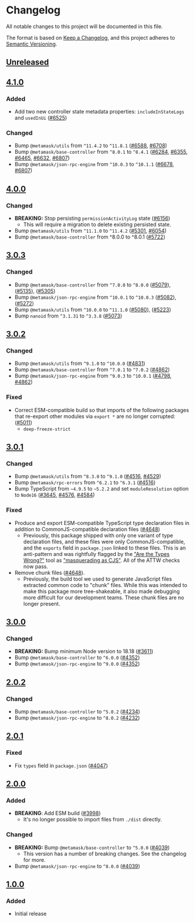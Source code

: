 # Changelog

All notable changes to this project will be documented in this file.

The format is based on [Keep a Changelog](https://keepachangelog.com/en/1.0.0/),
and this project adheres to [Semantic Versioning](https://semver.org/spec/v2.0.0.html).

## [Unreleased]

## [4.1.0]

### Added

- Add two new controller state metadata properties: `includeInStateLogs` and `usedInUi` ([#6525](https://github.com/MetaMask/core/pull/6525))

### Changed

- Bump `@metamask/utils` from `^11.4.2` to `^11.8.1` ([#6588](https://github.com/MetaMask/core/pull/6588), [#6708](https://github.com/MetaMask/core/pull/6708))
- Bump `@metamask/base-controller` from `^8.0.1` to `^8.4.1` ([#6284](https://github.com/MetaMask/core/pull/6284), [#6355](https://github.com/MetaMask/core/pull/6355), [#6465](https://github.com/MetaMask/core/pull/6465), [#6632](https://github.com/MetaMask/core/pull/6632), [#6807](https://github.com/MetaMask/core/pull/6807))
- Bump `@metamask/json-rpc-engine` from `^10.0.3` to `^10.1.1` ([#6678](https://github.com/MetaMask/core/pull/6678), [#6807](https://github.com/MetaMask/core/pull/6807))

## [4.0.0]

### Changed

- **BREAKING:** Stop persisting `permissionActivityLog` state ([#6156](https://github.com/MetaMask/core/pull/6156))
  - This will require a migration to delete existing persisted state.
- Bump `@metamask/utils` from `^11.1.0` to `^11.4.2` ([#5301](https://github.com/MetaMask/core/pull/5301), [#6054](https://github.com/MetaMask/core/pull/6054))
- Bump `@metamask/base-controller` from ^8.0.0 to ^8.0.1 ([#5722](https://github.com/MetaMask/core/pull/5722))

## [3.0.3]

### Changed

- Bump `@metamask/base-controller` from `^7.0.0` to `^8.0.0` ([#5079](https://github.com/MetaMask/core/pull/5079)), ([#5135](https://github.com/MetaMask/core/pull/5135)), ([#5305](https://github.com/MetaMask/core/pull/5305))
- Bump `@metamask/json-rpc-engine` from `^10.0.1` to `^10.0.3` ([#5082](https://github.com/MetaMask/core/pull/5082)), ([#5272](https://github.com/MetaMask/core/pull/5272))
- Bump `@metamask/utils` from `^10.0.0` to `^11.1.0` ([#5080](https://github.com/MetaMask/core/pull/5080)), ([#5223](https://github.com/MetaMask/core/pull/5223))
- Bump `nanoid` from `^3.1.31` to `^3.3.8` ([#5073](https://github.com/MetaMask/core/pull/5073))

## [3.0.2]

### Changed

- Bump `@metamask/utils` from `^9.1.0` to `^10.0.0` ([#4831](https://github.com/MetaMask/core/pull/4831))
- Bump `@metamask/base-controller` from `^7.0.1` to `^7.0.2` ([#4862](https://github.com/MetaMask/core/pull/4862))
- Bump `@metamask/json-rpc-engine` from `^9.0.3` to `^10.0.1` ([#4798](https://github.com/MetaMask/core/pull/4798), [#4862](https://github.com/MetaMask/core/pull/4862))

### Fixed

- Correct ESM-compatible build so that imports of the following packages that re-export other modules via `export *` are no longer corrupted: ([#5011](https://github.com/MetaMask/core/pull/5011))
  - `deep-freeze-strict`

## [3.0.1]

### Changed

- Bump `@metamask/utils` from `^8.3.0` to `^9.1.0` ([#4516](https://github.com/MetaMask/core/pull/4516), [#4529](https://github.com/MetaMask/core/pull/4529))
- Bump `@metamask/rpc-errors` from `^6.2.1` to `^6.3.1` ([#4516](https://github.com/MetaMask/core/pull/4516))
- Bump TypeScript from `~4.9.5` to `~5.2.2` and set `moduleResolution` option to `Node16` ([#3645](https://github.com/MetaMask/core/pull/3645), [#4576](https://github.com/MetaMask/core/pull/4576), [#4584](https://github.com/MetaMask/core/pull/4584))

### Fixed

- Produce and export ESM-compatible TypeScript type declaration files in addition to CommonJS-compatible declaration files ([#4648](https://github.com/MetaMask/core/pull/4648))
  - Previously, this package shipped with only one variant of type declaration
    files, and these files were only CommonJS-compatible, and the `exports`
    field in `package.json` linked to these files. This is an anti-pattern and
    was rightfully flagged by the
    ["Are the Types Wrong?"](https://arethetypeswrong.github.io/) tool as
    ["masquerading as CJS"](https://github.com/arethetypeswrong/arethetypeswrong.github.io/blob/main/docs/problems/FalseCJS.md).
    All of the ATTW checks now pass.
- Remove chunk files ([#4648](https://github.com/MetaMask/core/pull/4648)).
  - Previously, the build tool we used to generate JavaScript files extracted
    common code to "chunk" files. While this was intended to make this package
    more tree-shakeable, it also made debugging more difficult for our
    development teams. These chunk files are no longer present.

## [3.0.0]

### Changed

- **BREAKING:** Bump minimum Node version to 18.18 ([#3611](https://github.com/MetaMask/core/pull/3611))
- Bump `@metamask/base-controller` to `^6.0.0` ([#4352](https://github.com/MetaMask/core/pull/4352))
- Bump `@metamask/json-rpc-engine` to `^9.0.0` ([#4352](https://github.com/MetaMask/core/pull/4352))

## [2.0.2]

### Changed

- Bump `@metamask/base-controller` to `^5.0.2` ([#4234](https://github.com/MetaMask/core/pull/4234))
- Bump `@metamask/json-rpc-engine` to `^8.0.2` ([#4232](https://github.com/MetaMask/core/pull/4232))

## [2.0.1]

### Fixed

- Fix `types` field in `package.json` ([#4047](https://github.com/MetaMask/core/pull/4047))

## [2.0.0]

### Added

- **BREAKING**: Add ESM build ([#3998](https://github.com/MetaMask/core/pull/3998))
  - It's no longer possible to import files from `./dist` directly.

### Changed

- **BREAKING:** Bump `@metamask/base-controller` to `^5.0.0` ([#4039](https://github.com/MetaMask/core/pull/4039))
  - This version has a number of breaking changes. See the changelog for more.
- Bump `@metamask/json-rpc-engine` to `^8.0.0` ([#4039](https://github.com/MetaMask/core/pull/4039))

## [1.0.0]

### Added

- Initial release

[Unreleased]: https://github.com/MetaMask/core/compare/@metamask/permission-log-controller@4.1.0...HEAD
[4.1.0]: https://github.com/MetaMask/core/compare/@metamask/permission-log-controller@4.0.0...@metamask/permission-log-controller@4.1.0
[4.0.0]: https://github.com/MetaMask/core/compare/@metamask/permission-log-controller@3.0.3...@metamask/permission-log-controller@4.0.0
[3.0.3]: https://github.com/MetaMask/core/compare/@metamask/permission-log-controller@3.0.2...@metamask/permission-log-controller@3.0.3
[3.0.2]: https://github.com/MetaMask/core/compare/@metamask/permission-log-controller@3.0.1...@metamask/permission-log-controller@3.0.2
[3.0.1]: https://github.com/MetaMask/core/compare/@metamask/permission-log-controller@3.0.0...@metamask/permission-log-controller@3.0.1
[3.0.0]: https://github.com/MetaMask/core/compare/@metamask/permission-log-controller@2.0.2...@metamask/permission-log-controller@3.0.0
[2.0.2]: https://github.com/MetaMask/core/compare/@metamask/permission-log-controller@2.0.1...@metamask/permission-log-controller@2.0.2
[2.0.1]: https://github.com/MetaMask/core/compare/@metamask/permission-log-controller@2.0.0...@metamask/permission-log-controller@2.0.1
[2.0.0]: https://github.com/MetaMask/core/compare/@metamask/permission-log-controller@1.0.0...@metamask/permission-log-controller@2.0.0
[1.0.0]: https://github.com/MetaMask/core/releases/tag/@metamask/permission-log-controller@1.0.0
